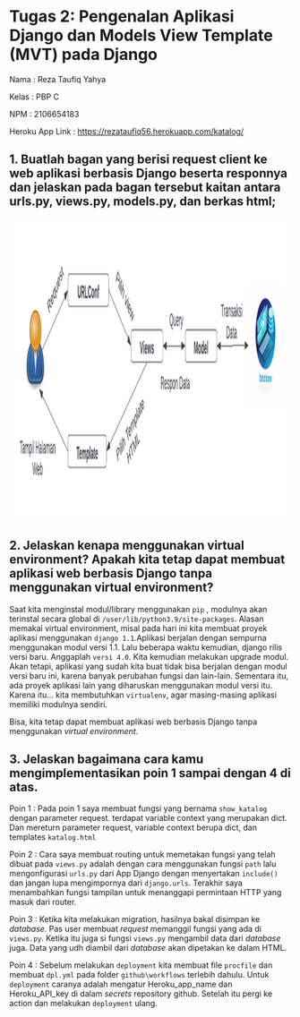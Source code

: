 # Tugas 2: Pengenalan Aplikasi Django dan Models View Template (MVT) pada Django

Nama            : Reza Taufiq Yahya

Kelas           : PBP C

NPM             : 2106654183

Heroku App Link : https://rezataufiq56.herokuapp.com/katalog/

## 1. Buatlah bagan yang berisi request client ke web aplikasi berbasis Django beserta responnya dan jelaskan pada bagan tersebut kaitan antara urls.py, views.py, models.py, dan berkas html;


<img src= https://github.com/rezaty/Tugas2PBP/blob/main/katalog/image/Tugas2PBP.png width = "1920" height = "540">

## 2. Jelaskan kenapa menggunakan virtual environment? Apakah kita tetap dapat membuat aplikasi web berbasis Django tanpa menggunakan virtual environment?


Saat kita menginstal modul/library menggunakan `pip` , modulnya akan terinstal secara global di `/user/lib/python3.9/site-packages`. Alasan memakai virtual environment, misal pada hari ini kita membuat proyek aplikasi menggunakan `django 1.1`.Aplikasi berjalan dengan sempurna menggunakan modul versi 1.1. Lalu beberapa waktu kemudian, django rilis versi baru. Anggaplah `versi 4.0`. Kita kemudian melakukan upgrade modul. Akan tetapi, aplikasi yang sudah kita buat tidak bisa berjalan dengan modul versi baru ini, karena banyak perubahan fungsi dan lain-lain. Sementara itu, ada proyek aplikasi lain yang diharuskan menggunakan modul versi itu. Karena itu… kita membutuhkan `virtualenv`, agar masing-masing aplikasi memiliki modulnya sendiri.

Bisa, kita tetap dapat membuat aplikasi web berbasis Django tanpa menggunakan *virtual environment*.

## 3. Jelaskan bagaimana cara kamu mengimplementasikan poin 1 sampai dengan 4 di atas.


Poin 1 : Pada poin 1 saya membuat fungsi yang bernama   `show_katalog` dengan parameter request. terdapat variable context yang merupakan dict. Dan mereturn parameter request, variable context berupa dict, dan templates `katalog.html`


Poin 2 : Cara saya membuat routing untuk memetakan fungsi yang telah dibuat pada `views.py` adalah dengan cara menggunakan fungsi `path` lalu mengonfigurasi `urls.py` dari App Django dengan menyertakan `include()` dan jangan lupa mengimpornya dari `django.urls`. Terakhir saya menambahkan fungsi tampilan untuk menanggapi permintaan HTTP yang masuk dari router.


Poin 3 : Ketika kita melakukan migration, hasilnya bakal disimpan ke *database*. Pas user membuat *request* memanggil fungsi yang ada di `views.py`. Ketika itu juga si fungsi `views.py` mengambil data dari *database* juga. Data yang udh diambil dari *database* akan dipetakan ke dalam HTML.

Poin 4 : Sebelum melakukan `deployment` kita membuat file `procfile` dan membuat `dpl.yml` pada folder `github\workflows` terlebih dahulu. Untuk `deployment` caranya adalah mengatur Heroku_app_name dan Heroku_API_key di dalam *secrets* repository github. Setelah itu pergi ke action dan melakukan `deployment` ulang.
